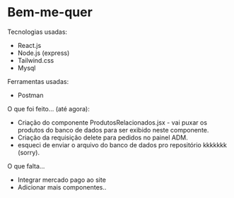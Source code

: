 # Bem-me-quer

Tecnologias usadas:

* React.js
* Node.js (express)
* Tailwind.css
* Mysql

Ferramentas usadas:

* Postman


O que foi feito... (até agora):

* Criação do componente ProdutosRelacionados.jsx - vai puxar os produtos do banco de dados para ser exibido neste componente.
* Criação da requisição delete para pedidos no painel ADM.
* esqueci de enviar o arquivo do banco de dados pro repositório kkkkkkk (sorry).

O que falta...

* Integrar mercado pago ao site 
* Adicionar mais componentes..



